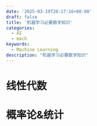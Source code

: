 ```yaml
---
date: '2025-03-19T20:17:16+08:00'
draft: false
title: '机器学习必要数学知识'
categories:
  - AI
  - mach
keywords:
  - Machine Learning
description: "机器学习必要数学知识"
---
```


# 线性代数

# 概率论&统计

